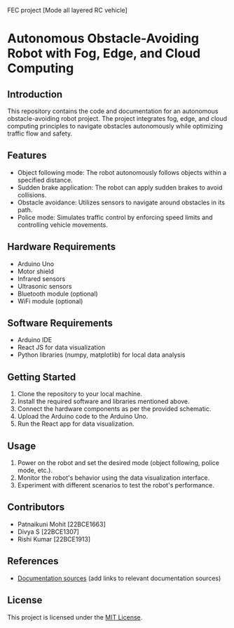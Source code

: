 FEC project [Mode all layered RC vehicle]
<!DOCTYPE html>
<html lang="en">
<head>
  <meta charset="UTF-8">
  <meta name="viewport" content="width=device-width, initial-scale=1.0">
</head>
<body>
  <h1>Autonomous Obstacle-Avoiding Robot with Fog, Edge, and Cloud Computing</h1>

  <h2>Introduction</h2>
  <p>This repository contains the code and documentation for an autonomous obstacle-avoiding robot project. The project integrates fog, edge, and cloud computing principles to navigate obstacles autonomously while optimizing traffic flow and safety.</p>

  <h2>Features</h2>
  <ul>
    <li>Object following mode: The robot autonomously follows objects within a specified distance.</li>
    <li>Sudden brake application: The robot can apply sudden brakes to avoid collisions.</li>
    <li>Obstacle avoidance: Utilizes sensors to navigate around obstacles in its path.</li>
    <li>Police mode: Simulates traffic control by enforcing speed limits and controlling vehicle movements.</li>
  </ul>

  <h2>Hardware Requirements</h2>
  <ul>
    <li>Arduino Uno</li>
    <li>Motor shield</li>
    <li>Infrared sensors</li>
    <li>Ultrasonic sensors</li>
    <li>Bluetooth module (optional)</li>
    <li>WiFi module (optional)</li>
  </ul>

  <h2>Software Requirements</h2>
  <ul>
    <li>Arduino IDE</li>
    <li>React JS for data visualization</li>
    <li>Python libraries (numpy, matplotlib) for local data analysis</li>
  </ul>

  <h2>Getting Started</h2>
  <ol>
    <li>Clone the repository to your local machine.</li>
    <li>Install the required software and libraries mentioned above.</li>
    <li>Connect the hardware components as per the provided schematic.</li>
    <li>Upload the Arduino code to the Arduino Uno.</li>
    <li>Run the React app for data visualization.</li>
  </ol>

  <h2>Usage</h2>
  <ol>
    <li>Power on the robot and set the desired mode (object following, police mode, etc.).</li>
    <li>Monitor the robot's behavior using the data visualization interface.</li>
    <li>Experiment with different scenarios to test the robot's performance.</li>
  </ol>

  <h2>Contributors</h2>
  <ul>
    <li>Patnaikuni Mohit [22BCE1663]</li>
    <li>Divya S [22BCE1307]</li>
    <li>Rishi Kumar [22BCE1913]</li>
  </ul>

  <h2>References</h2>
  <ul>
    <li><a href="#">Documentation sources</a> (add links to relevant documentation sources)</li>
  </ul>

  <h2>License</h2>
  <p>This project is licensed under the <a href="LICENSE">MIT License</a>.</p>
</body>
</html>

